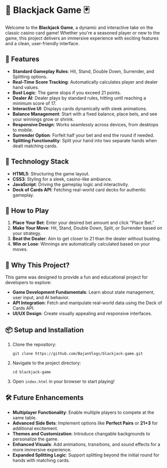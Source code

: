 # 🎲 Blackjack Game 🃏

Welcome to the **Blackjack Game**, a dynamic and interactive take on the classic casino card game! Whether you're a seasoned player or new to the game, this project delivers an immersive experience with exciting features and a clean, user-friendly interface.

## 📝 Features
- **Standard Gameplay Rules**: Hit, Stand, Double Down, Surrender, and Splitting options.
- **Real-Time Score Tracking**: Automatically calculates player and dealer hand values.
- **Bust Logic**: The game stops if you exceed 21 points.
- **Dealer AI**: Dealer plays by standard rules, hitting until reaching a minimum score of 17.
- **Interactive UI**: Displays cards dynamically with sleek animations.
- **Balance Management**: Start with a fixed balance, place bets, and see your winnings grow or shrink.
- **Responsive Design**: Works seamlessly across devices, from desktops to mobile.
- **Surrender Option**: Forfeit half your bet and end the round if needed.
- **Splitting Functionality**: Split your hand into two separate hands when dealt matching cards.

## 🔧 Technology Stack
- **HTML5**: Structuring the game layout.
- **CSS3**: Styling for a sleek, casino-like ambiance.
- **JavaScript**: Driving the gameplay logic and interactivity.
- **Deck of Cards API**: Fetching real-world card decks for authentic gameplay.

## 🚀 How to Play
1. **Place Your Bet**: Enter your desired bet amount and click "Place Bet."
2. **Make Your Move**: Hit, Stand, Double Down, Split, or Surrender based on your strategy.
3. **Beat the Dealer**: Aim to get closer to 21 than the dealer without busting.
4. **Win or Lose**: Winnings are automatically calculated based on your moves.

## 🌟 Why This Project?
This game was designed to provide a fun and educational project for developers to explore:
- **Game Development Fundamentals**: Learn about state management, user input, and AI behavior.
- **API Integration**: Fetch and manipulate real-world data using the Deck of Cards API.
- **UI/UX Design**: Create visually appealing and responsive interfaces.

## 📦 Setup and Installation
1. Clone the repository:
   ```
   git clone https://github.com/BajanVlogs/blackjack-game.git
   ```
2. Navigate to the project directory:
   ```
   cd blackjack-game
   ```
3. Open `index.html` in your browser to start playing!

## 🛠 Future Enhancements
- **Multiplayer Functionality**: Enable multiple players to compete at the same table.
- **Advanced Side Bets**: Implement options like **Perfect Pairs** or **21+3** for additional excitement.
- **Themes and Customization**: Introduce changable backgrounds to personalize the game.
- **Enhanced Visuals**: Add animations, transitions, and sound effects for a more immersive experience.
- **Expanded Splitting Logic**: Support splitting beyond the initial round for hands with matching cards.
